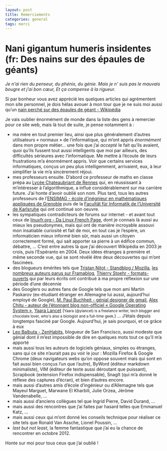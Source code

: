 ```yaml
---
layout: post
title: Remerciements
categories: general
tags: merci
---
```


# Nani gigantum humeris insidentes (fr: Des nains sur des épaules de géants)

*Je n'ai rien du penseur, du phénix, du génie. Mais je n' suis pas le mauvais bougre et j'ai bon cœur, Et ça compense à la rigueur.*


Si par bonheur vous avez apprécié les quelques articles qui agrémentent mon site personnel, je dois hélas avouer à mon tour que je ne suis moi aussi qu’un [nain perché sur des épaules de géant - Wikipédia](http://fr.wikipedia.org/wiki/Des_nains_sur_des_%C3%A9paules_de_g%C3%A9ants)

Je vais oublier énormément de monde dans la liste des gens à remercier pour ce site web, mais là tout de suite, je pense notamment à :

- ma mère en tout premier lieu, ainsi que plus généralement d’autres utilisateurs « normaux » de l’informatique, qui m’ont appris *énormément* dans mon propre métier... une fois que j’ai *accepté* le fait qu’ils avaient, quoi qu’ils fussent tout aussi intelligents que moi par ailleurs, des difficultés sérieures avec l’informatique. Me mettre à l’écoute de leurs frustrations m’a énormément appris. Voir que certains services informatiques, conçus un peu plus intelligemment, arrivaient, eux, à leur simplifier la vie m’a sincèrement réjoui.
- mes professeurs ensuite. D’abord ce professeur de maths en classe prépa au [Lycée Chateaubriant de Rennes](http://www.lycee-chateaubriand.fr/) qui, en réussissant à m’intéresser à l’algorithmique, a influé considérablement sur ma carrière future. J’ai honte d’avoir oublié son nom. Plus tard, tous les autres professeurs de l’[ENSIMAG - école d’inégnieur en mathématiques appliquées de Grenoble](http://ensimag.grenoble-inp.fr/) puis de la [Facultät für Informatik de l’Université de Karlsruhe](http://www.informatik.kit.edu/) qui ont continué son oeuvre.
- les sympatiques contradicteurs de forums sur internet - et avant tout ceux de [linuxfr.org - Da Linux French Page](http://linuxfr.org/), dont je connais là aussi au mieux les pseudonymes, mais qui ont de manière incroyable assouvi mon insatiable curiosité et fait de moi, en tout cas je l’espère, un informaticien mieux informé bien sûr, mais aussi un citoyen correctement formé, qui sait apporter sa pierre à un édifice commun, débattre, ... C’est entre autres là que j’ai découvert Wikipédia en 2003 je crois, puis l’Espéranto en 2004. Deux idées étranges à première et même seconde vue, qui se sont révélé être deux découvertes qui m’ont fascinées.
- des blogueurs émérites tels que [Tristan Nitot - Standblog / Mozilla](http://standblog.org/blog/), [les nombreux auteurs parus sur Framablog](http://www.framablog.org/index.php), [Thierry Stoehr - formats-ouverts](http://formats-ouverts.org/) qui par leurs écrits ont contribué à ma propre réflexion sur une période d’une décennie
- des Googlers ou autres fans de Google tels que mon ami Martin Paskarov (ex-étudiant étranger en Allemagne lui aussi, aujourd’hui employé de Google), [M. Paul Buchheit - génial designer de gmail](http://paulbuchheit.blogspot.fr/2010/02/if-your-product-is-great-it-doesnt-need.html), [Alex Chitu - auteur de l’étonnant blog non-officiel « Google Operating System »](http://googlesystem.blogspot.fr/), [Yaara Lancet](http://lnct.org/) (<small>Yaara (@ylancet) is a freelance writer, tech blogger and chocolate lover, who's also a biologist and a full-time geek.</small>) ... J’étais depuis longtemps fasciné par Google. Aujourd’hui, je sais pourquoi, et ce grâce à eux
- [Leo Balbuta - ZenHabits](http://zenhabits.net/), blogueur de San Francisco, aussi modeste que génial dont il m’est impossible de dire en quelques mots tout ce qu’il m’a apporté
- mais aussi tous les auteurs de logiciels géniaux, simples ou étranges, sans qui ce site n’aurait pas pu voir le jour : Mozilla Firefox & Google Chrome (deux navigateurs webs qu’on oppose souvent mais qui sont en fait aussi bien conçus l’un que l’autre), ByWord (éditeur markdown minimaliste), VIM (éditeur de texte aussi déroutant que puissant), Scrapbook (extension Firefox indispensable), SnagIt (qui m’a donné le réflexe des captures d’écran), et bien d’autres encore.
- mais aussi d’autres amis d’école d’ingénieur ou d’Allemagne tels que Mayeul Marguet, Marwane El Kharbili, Julie Orzea, Jérôme Vandenabelle, ... 
- mais aussi d’anciens collègues tel que Ingrid Pierre, David Durand, ... 
- mais aussi des rencontres que j’ai faites par hasard telles que Emmanuel Katz, ... 
- mais aussi ceux qui m’ont donné les conseils technique pour réaliser ce site tels que Ronald Van Assche, Lionel Poussin, ...
- *last but not least*, la femme fantastique que j’ai eu la chance de rencontrer en octobre 2012.

Honte sur moi pour tous ceux que j’ai oublié !
